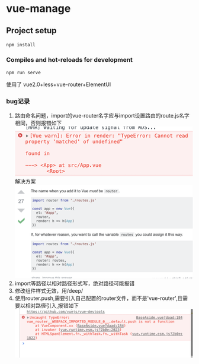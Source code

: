 # vue-manage
 
## Project setup
```
npm install  
```

### Compiles and hot-reloads for development
```
npm run serve
```
使用了 vue2.0+less+vue-router+ElementUI
### bug记录
1. 路由命名问题，import的vue-router名字应与import设置路由的route.js名字相同，否则报错如下
![Error in render: "TypeError: Cannot read property 'matched' of undefined"](./public/bug-img/2.png)解决方案![x](./public/bug-img/1.png)
2. import等路径以相对路径形式写，绝对路径可能报错
3. 修改组件样式无效，用/deep/ 
4. 使用router.push,需要引入自己配置的router文件，而不是'vue-router',且需要以相对路径引入,报错如下
![vue_router__WEBPACK_IMPORTED_MODULE_0__.default.push is not a function](./public/bug-img/3.png)
 
